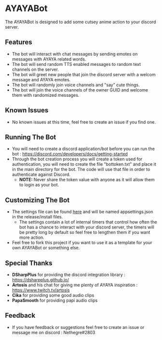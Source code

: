 # AYAYABot
The AYAYABot is designed to add some cutsey anime action to your discord server.
## Features
- The bot will interact with chat messages by sending emotes on messages with AYAYA related words.
- The bot will send random TTS enabled messages to random text channels on the server.
- The bot will greet new people that join the discord server with a welcom message and AYAYA emotes.
- The bot will randomly join voice channels and "say" cute things.
- The bot will join the voice channels of the owner GUID and welcome them with randomized messages.
## Known Issues
- No known issues at this time, feel free to create an issue if you find one.
## Running The Bot
- You will need to create a discord application/bot before you can run the bot : https://discord.com/developers/docs/getting-started
- Through the bot creation process you will create a token used for authentication, you will need to create the file "bottoken.txt" and place it in the main directory for the bot. The code will use that file in order to authenticate against Discord.
  - <b>NOTE:</b> Never share the token value with anyone as it will allow them to login as your bot.
## Customizing The Bot
- The settings file can be found <a href=https://github.com/Nethegre/AYAYABot/blob/8584a8c81bf158c2e30f604d56a5bc2e5942342b/AYAYABot/appsettings.json>here</a> and will be named appsettings.json in the release/install files.
  - The settings contain a lot of internal timers that control how often the bot has a chance to interact with your discord server, the timers will be pretty long by default so feel free to lengthen them if you want more action.
- Feel free to fork this project if you want to use it as a template for your own AYAYABot or something else.
## Special Thanks
- <b>DSharpPlus</b> for providing the discord integration library : https://dsharpplus.github.io/
- <b>Artosis</b> and his chat for giving me plenty of AYAYA inspiration : https://www.twitch.tv/artosis
- <b>Cika</b> for providing some good audio clips
- <b>PapaSmooth</b> for providing papi audio clips
## Feedback
- If you have feedback or suggestions feel free to create an issue or message me on discord : Nethegre#2803
